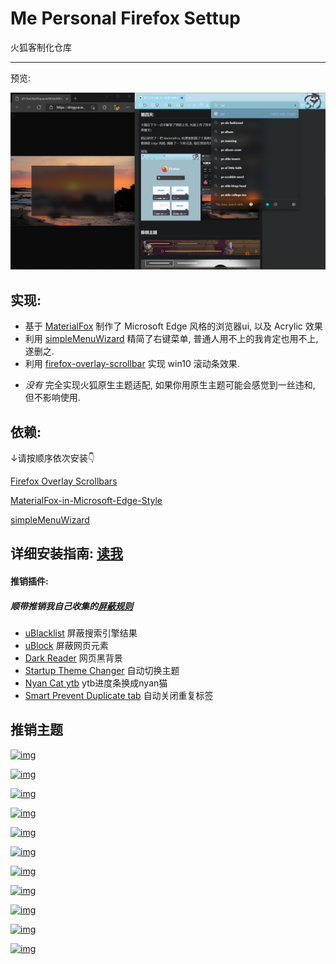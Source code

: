 # Me Personal Firefox Settup
 火狐客制化仓库

---
预览:

![猜猜看哪个是火狐哪个是edge](https://raw.githubusercontent.com/isNijikawa/Me-Personal-Firefox-Settup/main/asset/preview.png)

## 实现:
+ 基于 [MaterialFox][10] 制作了 Microsoft Edge 风格的浏览器ui, 以及 Acrylic 效果
+ 利用 [simpleMenuWizard][11] 精简了右键菜单, 普通人用不上的我肯定也用不上, 遂删之.
+ 利用 [firefox-overlay-scrollbar][9] 实现 win10 滚动条效果.
- *没有* 完全实现火狐原生主题适配, 如果你用原生主题可能会感觉到一丝违和, 但不影响使用. 

## 依赖:
↓请按顺序依次安装👇

[Firefox Overlay Scrollbars][9]

[MaterialFox-in-Microsoft-Edge-Style][7]

[simpleMenuWizard][8]

详细安装指南: [读我][readme]
---
#### 推销插件:
##### 顺带推销我自己收集的[屏蔽规则][rule]
+ [uBlacklist][1] 屏蔽搜索引擎结果 
+ [uBlock][2] 屏蔽网页元素
+ [Dark Reader][3] 网页黑背景
+ [Startup Theme Changer][4] 自动切换主题
+ [Nyan Cat ytb][5] ytb进度条换成nyan猫
+ [Smart Prevent Duplicate tab][6] 自动关闭重复标签

## 推销主题
[![img](https://addons.cdn.mozilla.net/user-media/version-previews/full/3860/3860093.svg?modified=1628748740 "赞美太阳")](https://addons.mozilla.org/en-US/firefox/addon/prise-the-sun-dark-souls/)

[![img](https://addons.cdn.mozilla.net/user-media/version-previews/full/3860/3860127.svg?modified=1628758537 "猫猫!")](https://addons.mozilla.org/en-US/firefox/addon/lazy-cat-theme/)

[![img](https://addons.cdn.mozilla.net/user-media/version-previews/full/3860/3860107.svg?modified=1628755709 "猫耳初音")](https://addons.mozilla.org/en-US/firefox/addon/neko-miku-theme/)

[![img](https://addons.cdn.mozilla.net/user-media/version-previews/full/3860/3860115.svg?modified=1628757024 "vtb")](https://addons.mozilla.org/en-US/firefox/addon/pekora-theme/)

[![img](https://addons.cdn.mozilla.net/user-media/version-previews/full/3860/3860113.svg?modified=1628756578 "变身初音")](https://addons.mozilla.org/en-US/firefox/addon/yet-another-mikutheme/)

[![img](https://addons.cdn.mozilla.net/user-media/version-previews/full/3860/3860109.svg?modified=1628755886 "梓喵")](https://addons.mozilla.org/en-US/firefox/addon/animated-neko-azus-theme/)

[![img](https://addons.cdn.mozilla.net/user-media/version-previews/full/3860/3860121.svg?modified=1628757483 "米其林")](https://addons.mozilla.org/en-US/firefox/addon/run-michirun-run-theme/)

[![img](https://addons.cdn.mozilla.net/user-media/version-previews/full/3860/3860139.svg?modified=1628759616 "跳舞鲨鱼")](https://addons.mozilla.org/en-US/firefox/addon/left-shark-dance-theme/)

[![img](https://addons.cdn.mozilla.net/user-media/version-previews/full/3860/3860132.png?modified=1628759122 "圆形nyan")](https://addons.mozilla.org/en-US/developers/addon/fat-nyan-theme/edit)

[![img](https://addons.cdn.mozilla.net/user-media/version-previews/full/3860/3860136.png?modified=1628759532 "pop nyan")](https://addons.mozilla.org/en-US/firefox/addon/pop-nyan-theme/)

[![img](https://addons.cdn.mozilla.net/user-media/version-previews/full/3860/3860140.png?modified=1628759675 "sus")](https://addons.mozilla.org/en-US/firefox/addon/amongsus-thutheme/)

[1]: https://addons.mozilla.org/en-US/firefox/addon/startup-theme-changer/?utm_content=addons-manager-reviews-link&utm_medium=firefox-browser&utm_source=firefox-browser
[2]: https://addons.mozilla.org/en-US/firefox/addon/ublock-origin/
[3]: https://addons.mozilla.org/en-US/firefox/addon/darkreader/
[4]: https://addons.mozilla.org/en-US/firefox/addon/startup-theme-changer/?utm_source=addons.mozilla.org&utm_medium=referral&utm_content=search
[5]: https://addons.mozilla.org/en-US/firefox/addon/nyan-cat-youtube-enhancement/?utm_source=addons.mozilla.org&utm_medium=referral&utm_content=search
[6]: https://addons.mozilla.org/en-US/firefox/addon/smart-prevent-duplicate-tabs/?utm_source=addons.mozilla.org&utm_medium=referral&utm_content=search
[rule]: https://github.com/isNijikawa/Universal-Web-Filter-rules
[7]: https://github.com/isNijikawa/MaterialFox-in-Microsoft-Edge-Style
[8]: https://github.com/isNijikawa/simpleMenuWizard
[9]: https://github.com/spencerwooo/firefox-overlay-scrollbar
[10]: https://github.com/muckSponge/MaterialFox
[11]: https://github.com/stonecrusher/simpleMenuWizard
[readme]: https://github.com/isNijikawa/Me-Personal-Firefox-Settup/blob/main/asset/guid.md
